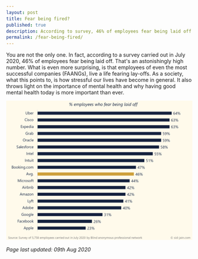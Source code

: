 ```yaml
---
layout: post
title: Fear being fired?
published: true
description: According to survey, 46% of employees fear being laid off. This throws light on the importance of mental health.
permalink: /fear-being-fired/
---
```

 
You are not the only one. In fact, according to a survey carried out in July 2020, 46% of employees fear being laid off. That's an astonishingly high number. What is even more surprising, is that employees of even the most successful companies (FAANGs), live a life fearing lay-offs. As a society, what this points to, is how stressful our lives have become in general. It also throws light on the importance of mental health and why having good mental health today is more important than ever.

![% employees who fear being laid off](/assets/img/Pct-employees-who-fear-being-laid-off.png)

*Page last updated: 09th Aug 2020* 
